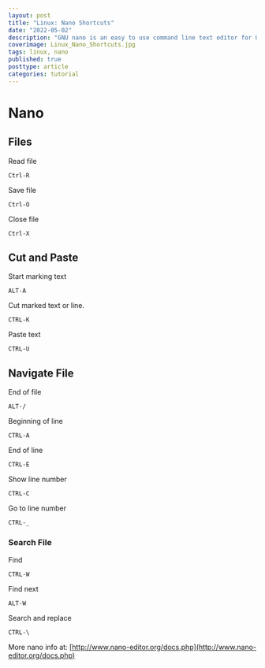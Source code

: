 ```yaml
---
layout: post
title: "Linux: Nano Shortcuts"
date: "2022-05-02"
description: "GNU nano is an easy to use command line text editor for Unix and Linux operating systems. It includes all the basic functionality you would want in a text editor. It offers syntax highlighting, multiple buffer spaces, search and replace with regular expression support, spellchecking, UTF-8 encoding, and more. While it doesn't have the same keybinding library as that of `vi` it does have a number of time-saving shortcuts that if you learn can significantly speed up your workflow."
coverimage: Linux_Nano_Shortcuts.jpg
tags: linux, nano
published: true
posttype: article
categories: tutorial
---
```

# Nano



## Files

Read file

```
Ctrl-R
```

Save file

```
Ctrl-O
```

Close file

```
Ctrl-X
```

## Cut and Paste

Start marking text

```
ALT-A
```

Cut marked text or line.

```
CTRL-K
```

Paste text

```
CTRL-U
```

## Navigate File

End of file

```
ALT-/
```

Beginning of line

```
CTRL-A
```

End of line

```
CTRL-E
```

Show line number

```
CTRL-C
```

Go to line number

```
CTRL-_
```

### Search File

Find

```
CTRL-W
```

Find next

```
ALT-W
```

Search and replace

```
CTRL-\
```

More nano info at: [http://www.nano-editor.org/docs.php](http://www.nano-editor.org/docs.php)